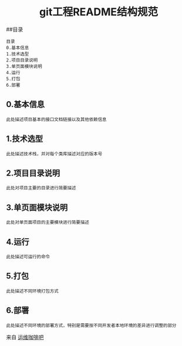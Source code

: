 
 # <center> git工程README结构规范 </center>

##目录

    目录
    0.基本信息
    1.技术选型
    2.项目目录说明
    3.单页面模块说明
    4.运行
    5.打包
    6.部署

## 0.基本信息

    此处描述项目基本的接口文档链接以及其他依赖信息

## 1.技术选型

    此处描述技术栈，并对每个类库描述对应的版本号

## 2.项目目录说明

    此处对项目主要的目录进行简要描述

## 3.单页面模块说明

    此处对单页面项目的主要模块进行简要描述

## 4.运行

    此处描述可运行的命令

## 5.打包

    此处描述不同环境打包方式

## 6.部署

    此处描述不同环境的部署方式，特别是需要按不同开发者本地环境的差异进行调整的部分



来自 [运维咖啡吧](https://ops-coffee.cn) 